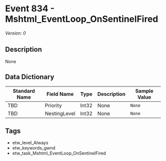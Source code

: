# Event 834 - Mshtml_EventLoop_OnSentinelFired
###### Version: 0

## Description
None

## Data Dictionary
|Standard Name|Field Name|Type|Description|Sample Value|
|---|---|---|---|---|
|TBD|Priority|Int32|None|`None`|
|TBD|NestingLevel|Int32|None|`None`|

## Tags
* etw_level_Always
* etw_keywords_gwnd
* etw_task_Mshtml_EventLoop_OnSentinelFired